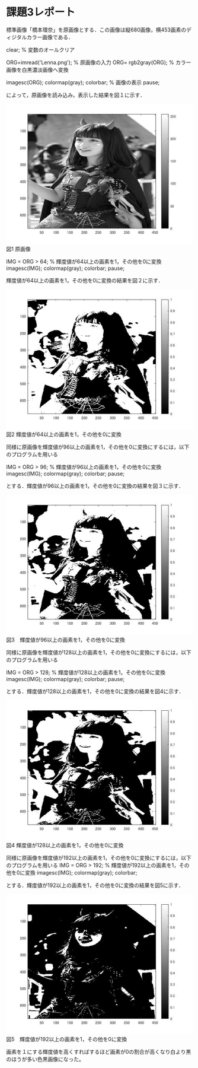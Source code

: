 # 課題3レポート

標準画像「橋本環奈」を原画像とする．この画像は縦680画像，横453画素のディジタルカラー画像である．

clear; % 変数のオールクリア

ORG=imread('Lenna.png'); % 原画像の入力
ORG= rgb2gray(ORG); % カラー画像を白黒濃淡画像へ変換

imagesc(ORG); colormap(gray); colorbar; % 画像の表示
pause;

によって，原画像を読み込み，表示した結果を図１に示す．

![原画像](https://github.com/Tsutayaa/lecture_image_processing/blob/master/image/kadai3.1.jpg) 
図1 原画像

IMG = ORG > 64; % 輝度値が64以上の画素を1，その他を0に変換
imagesc(IMG); colormap(gray); colorbar;
pause;

 輝度値が64以上の画素を1，その他を0に変換の結果を図２に示す．

![原画像](https://github.com/Tsutayaa/lecture_image_processing/blob/master/image/kadai3.2.jpg)
図2  輝度値が64以上の画素を1，その他を0に変換

同様に原画像を輝度値が96以上の画素を1，その他を0に変換にするには，以下のプログラムを用いる

IMG = ORG > 96; % 輝度値が96以上の画素を1，その他を0に変換
imagesc(IMG); colormap(gray); colorbar;
pause;

とする．輝度値が96以上の画素を1，その他を0に変換の結果を図３に示す．

![原画像](https://github.com/Tsutayaa/lecture_image_processing/blob/master/image/kadai3.3.jpg)  
図3　輝度値が96以上の画素を1，その他を0に変換

同様に原画像を輝度値が128以上の画素を1，その他を0に変換にするには，以下のプログラムを用いる

IMG = ORG > 128; % 輝度値が128以上の画素を1，その他を0に変換
imagesc(IMG); colormap(gray); colorbar;
pause;

とする．輝度値が128以上の画素を1，その他を0に変換の結果を図4に示す．

![原画像](https://github.com/Tsutayaa/lecture_image_processing/blob/master/image/kadai3.4.jpg)
図4 輝度値が128以上の画素を1，その他を0に変換


同様に原画像を輝度値が192以上の画素を1，その他を0に変換にするには，以下のプログラムを用いる
IMG = ORG > 192; % 輝度値が192以上の画素を1，その他を0に変換
imagesc(IMG); colormap(gray); colorbar;

とする．輝度値が192以上の画素を1，その他を0に変換の結果を図5に示す．

![原画像](https://github.com/Tsutayaa/lecture_image_processing/blob/master/image/kadai3.5.jpg)
図5　輝度値が192以上の画素を1，その他を0に変換

画素を１にする輝度値を高くすればするほど画素が0の割合が高くなり白より黒のほうが多い色黒画像になった。



